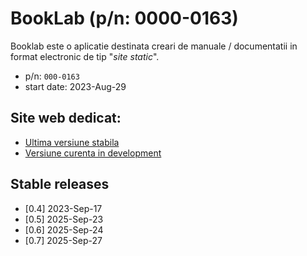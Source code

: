 # BookLab (p/n: 0000-0163)

Booklab este o aplicatie destinata creari de manuale / documentatii in format electronic de tip "_site static_".

* p/n: `000-0163`
* start date: 2023-Aug-29



## Site web dedicat:
- [Ultima versiune stabila](http://booklab.renware.eu)
- [Versiune curenta in development](http://dev.renware.eu/booklab/)


## Stable releases

* [0.4] 2023-Sep-17
* [0.5] 2025-Sep-23
* [0.6] 2025-Sep-24
* [0.7] 2025-Sep-27


